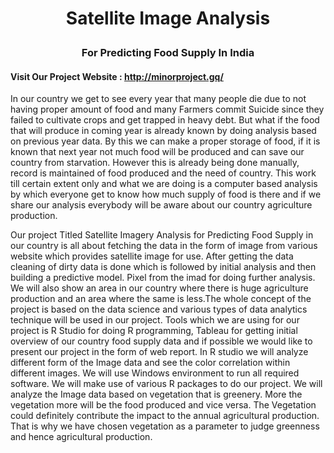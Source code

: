 # <p align="center"> Satellite Image Analysis </p>
### <p align="center"> For Predicting Food Supply In India </p>

#### Visit Our Project Website : http://minorproject.gq/ 

In our country we get to see every year that many people die due to not having proper amount of food and many Farmers commit 
Suicide since they failed to cultivate crops and get trapped in heavy debt. But what if the food that will produce in 
coming year is already known by doing analysis based on previous year data. By this we can make a proper storage of food, 
if it is known that next year not much food will be produced and can save our country from starvation.
However this is already being done manually, record is maintained of food produced and the need of country.
This work till certain extent only and what we are doing is a computer based analysis by which everyone get to know how 
much supply of food is there and if we share our analysis everybody will be aware about our country agriculture production.

Our project Titled Satellite Imagery Analysis for Predicting Food Supply in our country is all about fetching the data in the form of image from various website which provides satellite image for use. After getting the data cleaning of dirty data is done which is followed by initial analysis and then building a predictive model. Pixel from the imad for doing further analysis. We will also show an area in our country where there is huge agriculture
production and an area where the same is less.The whole concept of the project is based on the data science and various types of data analytics technique will be used in our project.
Tools which we are using for our project is R Studio for doing R programming, Tableau for getting initial overview of our country food supply data and if possible we would like to present our project in the form of web report. In R studio we will analyze different form of the Image data and see the color correlation within different images. We will use Windows environment to run all required software. We will make use of various R packages to do our project.
We will analyze the Image data based on vegetation that is greenery. More the vegetation more will be the food produced and vice versa. The Vegetation could definitely contribute the impact to the annual agricultural production. That is why we have chosen vegetation as a parameter to judge greenness and hence agricultural production.